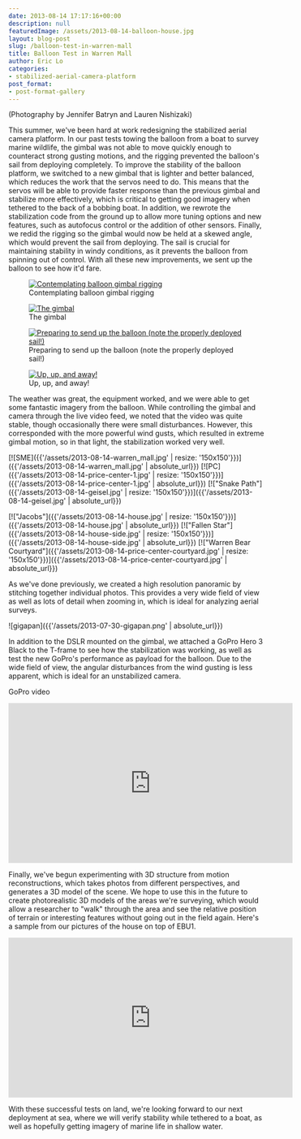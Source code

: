 ```yaml
---
date: 2013-08-14 17:17:16+00:00
description: null
featuredImage: /assets/2013-08-14-balloon-house.jpg
layout: blog-post
slug: /balloon-test-in-warren-mall
title: Balloon Test in Warren Mall
author: Eric Lo
categories:
- stabilized-aerial-camera-platform
post_format:
- post-format-gallery
---
```

(Photography by Jennifer Batryn and Lauren Nishizaki)

This summer, we've been hard at work redesigning the stabilized aerial camera platform. In our past tests towing the balloon from a boat to survey marine wildlife, the gimbal was not able to move quickly enough to counteract strong gusting motions, and the rigging prevented the balloon's sail from deploying completely. To improve the stability of the balloon platform, we switched to a new gimbal that is lighter and better balanced, which reduces the work that the servos need to do. This means that the servos will be able to provide faster response than the previous gimbal and stabilize more effectively, which is critical to getting good imagery when tethered to the back of a bobbing boat. In addition, we rewrote the stabilization code from the ground up to allow more tuning options and new features, such as autofocus control or the addition of other sensors. Finally, we redid the rigging so the gimbal would now be held at a skewed angle, which would prevent the sail from deploying. The sail is crucial for maintaining stability in windy conditions, as it prevents the balloon from spinning out of control. With all these new improvements, we sent up the balloon to see how it'd fare.

<figure>
<a href="{{'/assets/2013-08-14-rigging.jpg' | absolute_url}}"><img src="{{'/assets/2013-08-14-rigging.jpg' | resize: '670x448>'}}" alt="Contemplating balloon gimbal rigging"></a>
<figcaption>
Contemplating balloon gimbal rigging
</figcaption>
</figure>

<figure>
<a href="{{'/assets/2013-08-14-gimbal.jpg' | absolute_url}}"><img src="{{'/assets/2013-08-14-gimbal.jpg' | resize: '670x448>'}}" alt="The gimbal"></a>
<figcaption>
The gimbal
</figcaption>
</figure>

<figure>
<a href="{{'/assets/2013-08-14-eric-nathan-balloon.jpg' | absolute_url}}"><img src="{{'/assets/2013-08-14-eric-nathan-balloon.jpg' | resize: '670x448>'}}" alt="Preparing to send up the balloon (note the properly deployed sail!)"></a>
<figcaption>
Preparing to send up the balloon (note the properly deployed sail!)
</figcaption>
</figure>

<figure>
<a href="{{'/assets/2013-08-14-balloon-away.jpg' | absolute_url}}"><img src="{{'/assets/2013-08-14-balloon-away.jpg' | resize: '670x448>'}}" alt="Up, up, and away!"></a>
<figcaption>
Up, up, and away!
</figcaption>
</figure>

The weather was great, the equipment worked, and we were able to get some fantastic imagery from the balloon. While controlling the gimbal and camera through the live video feed, we noted that the video was quite stable, though occasionally there were small disturbances. However, this corresponded with the more powerful wind gusts, which resulted in extreme gimbal motion, so in that light, the stabilization worked very well.

[![SME]({{'/assets/2013-08-14-warren_mall.jpg' | resize: '150x150'}})]({{'/assets/2013-08-14-warren_mall.jpg' | absolute_url}})
[![PC]({{'/assets/2013-08-14-price-center-1.jpg' | resize: '150x150'}})]({{'/assets/2013-08-14-price-center-1.jpg' | absolute_url}})
[!["Snake Path"]({{'/assets/2013-08-14-geisel.jpg' | resize: '150x150'}})]({{'/assets/2013-08-14-geisel.jpg' | absolute_url}})

[!["Jacobs"]({{'/assets/2013-08-14-house.jpg' | resize: '150x150'}})]({{'/assets/2013-08-14-house.jpg' | absolute_url}})
[!["Fallen Star"]({{'/assets/2013-08-14-house-side.jpg' | resize: '150x150'}})]({{'/assets/2013-08-14-house-side.jpg' | absolute_url}})
[!["Warren Bear Courtyard"]({{'/assets/2013-08-14-price-center-courtyard.jpg' | resize: '150x150'}})]({{'/assets/2013-08-14-price-center-courtyard.jpg' | absolute_url}})

As we've done previously, we created a high resolution panoramic by stitching together individual photos. This provides a very wide field of view as well as lots of detail when zooming in, which is ideal for analyzing aerial surveys.

![gigapan]({{'/assets/2013-07-30-gigapan.png' | absolute_url}})

In addition to the DSLR mounted on the gimbal, we attached a GoPro Hero 3 Black to the T-frame to see how the stabilization was working, as well as test the new GoPro's performance as payload for the balloon. Due to the wide field of view, the angular disturbances from the wind gusting is less apparent, which is ideal for an unstabilized camera.

GoPro video

<iframe width="560" height="315" src="https://www.youtube.com/embed/UqeC0Drys10?si=HmHAEzaLaNFMxKjn" title="YouTube video player" frameborder="0" allow="accelerometer; autoplay; clipboard-write; encrypted-media; gyroscope; picture-in-picture; web-share" allowfullscreen></iframe>

Finally, we've begun experimenting with 3D structure from motion reconstructions, which takes photos from different perspectives, and generates a 3D model of the scene. We hope to use this in the future to create photorealistic 3D models of the areas we're surveying, which would allow a researcher to "walk" through the area and see the relative position of terrain or interesting features without going out in the field again. Here's a sample from our pictures of the house on top of EBU1.

<iframe width="560" height="315" src="https://www.youtube.com/embed/gDJPp5WQOFw?si=ze0z_5lvEhBaQP6_" title="YouTube video player" frameborder="0" allow="accelerometer; autoplay; clipboard-write; encrypted-media; gyroscope; picture-in-picture; web-share" allowfullscreen></iframe>

With these successful tests on land, we're looking forward to our next deployment at sea, where we will verify stability while tethered to a boat, as well as hopefully getting imagery of marine life in shallow water.
